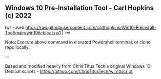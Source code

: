 ## Windows 10 Pre-Installation Tool - Carl Hopkins (c) 2022 ##

iwr -useb https://raw.githubusercontent.com/carlhopkins/Win10-Preinstall-Tool/main/win10debloat.ps1 | iex

Note: Execute above command in elevated Powershell terminal, or clone repo locally.

--

Based and modified heavily from Chris Titus Tech's original Windows 10 Debloat scripts - https://github.com/ChrisTitusTech/win10script
